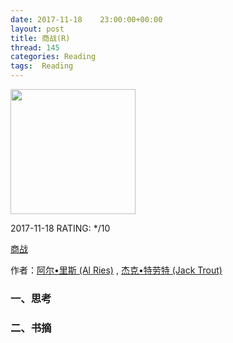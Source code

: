 ```yaml
---
date: 2017-11-18    23:00:00+00:00
layout: post
title: 商战(R)
thread: 145
categories: Reading
tags:  Reading
---
```




<img src="https://images-cn.ssl-images-amazon.com/images/I/41fDsUGpuvL.jpg" width="200" />



2017-11-18 RATING:  */10



[商战](https://www.amazon.cn/商战-阿尔•里斯/dp/B004TEI20S)



作者：[阿尔•里斯 (Al Ries)](https://www.amazon.cn/s/ref=dp_byline_sr_book_1?ie=UTF8&field-author=%E9%98%BF%E5%B0%94%E2%80%A2%E9%87%8C%E6%96%AF+%28Al+Ries%29&search-alias=books) ,‎ [杰克•特劳特 (Jack Trout)](https://www.amazon.cn/s/ref=dp_byline_sr_book_2?ie=UTF8&field-author=%E6%9D%B0%E5%85%8B%E2%80%A2%E7%89%B9%E5%8A%B3%E7%89%B9+%28Jack+Trout%29&search-alias=books) 



### 一、思考





### 二、书摘
























































































































